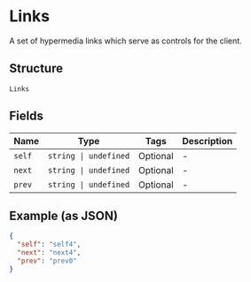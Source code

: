
# Links

A set of hypermedia links which serve as controls for the client.

## Structure

`Links`

## Fields

| Name | Type | Tags | Description |
|  --- | --- | --- | --- |
| `self` | `string \| undefined` | Optional | - |
| `next` | `string \| undefined` | Optional | - |
| `prev` | `string \| undefined` | Optional | - |

## Example (as JSON)

```json
{
  "self": "self4",
  "next": "next4",
  "prev": "prev0"
}
```

